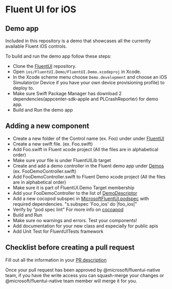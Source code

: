 # Fluent UI for iOS

## Demo app

Included in this repository is a demo that showcases all the currently available Fluent iOS controls.

To build and run the demo app follow these steps:
- Clone the [FluentUI](https://github.com/microsoft/fluentui-apple) repository.
- Open `ios/FluentUI.Demo/FluentUI.Demo.xcodeproj` in Xcode.
- In the Xcode scheme menu choose `Demo.development` and choose an iOS Simulator(or Device if you have your own device provisioning profile) to deploy to.
- Make sure Swift Package Manager has download 2 dependencies(appcenter-sdk-apple and PLCrashReporter) for demo app.
- Build and Run the demo app

## Adding a new component
- Create a new folder of the Control name (ex. Foo) under under [FluentUI](FluentUI)
- Create a new swift file. (ex. Foo.swift)
- Add Foo.swift in Fluent xcode project (All the files are in alphabetical order)
- Make sure your file is under FluentUILib target
- Create and add a demo controller in the Fluent demo app under [Demos](FluentUI.Demo/FluentUI.Demo/Demos) (ex. FooDemoController.swift)
- Add FooDemoController.swift to Fluent Demo xcode project (All the files are in alphabetical order)
- Make sure it is part of FluentUI.Demo Target membership
- Add your FooDemoController to the list of [DemoDescriptor](https://github.com/microsoft/fluentui-apple/blob/02b1c3fe601b793cb6cfd24813e11d92420e0d77/ios/FluentUI.Demo/FluentUI.Demo/Demos.swift#L30)
- Add a new cocopod subspec in [MicrosoftFluentUI.podspec](https://github.com/microsoft/fluentui-apple/blob/main/MicrosoftFluentUI.podspec) with required dependencies. "s.subspec 'Foo_ios' do |foo_ios|"
- Verify by "pod spec lint" For more info on [cocoapod](https://cocoapods.org)
- Build and Run
- Make sure no warnings and errors. Test your components!
- Add documentation for your new class and especially for public apis
- Add Unit Test for FluentUITests framework

## Checklist before creating a pull request
Fill out all the information in your [PR description](https://github.com/microsoft/fluentui-apple/blob/main/.github/PULL_REQUEST_TEMPLATE.md#pull-request-checklist)

Once your pull request has been approved by @microsoft/fluentui-native team, if you have the write access you can squash-merge your changes or @microsoft/fluentui-native team member will merge it for you.
